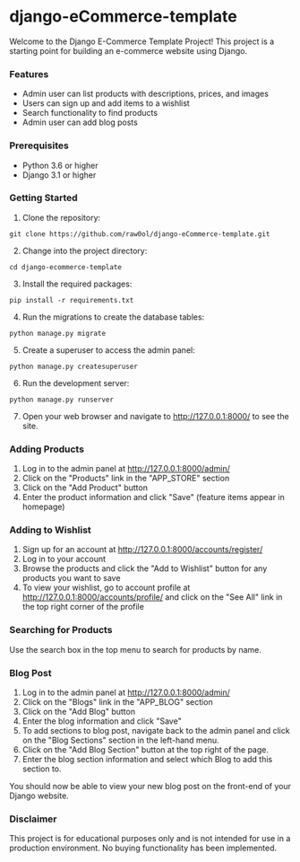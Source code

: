 # django-eCommerce-template

Welcome to the Django E-Commerce Template Project! This project is a starting point for building an e-commerce website using Django.

### Features

* Admin user can list products with descriptions, prices, and images
* Users can sign up and add items to a wishlist
* Search functionality to find products
* Admin user can add blog posts

### Prerequisites

* Python 3.6 or higher
* Django 3.1 or higher

### Getting Started

1. Clone the repository:

``` git clone https://github.com/raw0ol/django-eCommerce-template.git ```

2. Change into the project directory:

``` cd django-ecommerce-template ```

3. Install the required packages:

```pip install -r requirements.txt ```

4. Run the migrations to create the database tables:

``` python manage.py migrate ```

5. Create a superuser to access the admin panel:

``` python manage.py createsuperuser ```

6. Run the development server:

``` python manage.py runserver ```

7. Open your web browser and navigate to http://127.0.0.1:8000/ to see the site.

### Adding Products

1. Log in to the admin panel at http://127.0.0.1:8000/admin/
2. Click on the "Products" link in the "APP_STORE" section
3. Click on the "Add Product" button
4. Enter the product information and click "Save" (feature items appear in homepage)

### Adding to Wishlist

1. Sign up for an account at http://127.0.0.1:8000/accounts/register/
2. Log in to your account
3. Browse the products and click the "Add to Wishlist" button for any products you want to save
4. To view your wishlist, go to account profile at http://127.0.0.1:8000/accounts/profile/ and click on the "See All" link in the top right corner of the profile

### Searching for Products

Use the search box in the top menu to search for products by name.

### Blog Post

1. Log in to the admin panel at http://127.0.0.1:8000/admin/
2. Click on the "Blogs" link in the "APP_BLOG" section
3. Click on the "Add Blog" button
4. Enter the blog information and click "Save"
5. To add sections to blog post, navigate back to the admin panel and click on the "Blog Sections" section in the left-hand menu.
6. Click on the "Add Blog Section" button at the top right of the page.
7. Enter the blog section information and select which Blog to add this section to.

You should now be able to view your new blog post on the front-end of your Django website.

### Disclaimer

This project is for educational purposes only and is not intended for use in a production environment. No buying functionality has been implemented.